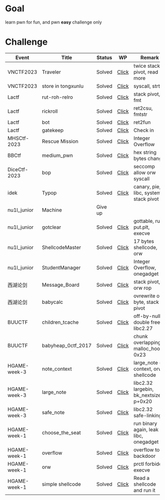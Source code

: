 # Goal
learn pwn for fun, and pwn **easy** challenge only

# Challenge

| Event | Title | Status | WP | Remark |
| ----- | ----- | ------ | -- | ------ |
| VNCTF2023 | Traveler | Solved | [Click](https://github.com/thj8/pwn/blob/main/buuoj/VNCTF2023/Traveler/exp.py) |twice stack pivot, read more |
| VNCTF2023 | store in tongxunlu | Solved | [Click](https://github.com/thj8/pwn/blob/main/buuoj/VNCTF2023/store%20in%20tongxunlu/exp.py) | syscall, strtol |
| Lactf | rut-roh-relro | Solved | [Click](https://github.com/thj8/pwn/blob/main/lactf/rut-roh-relro/exp.py) |stack pivot, fmt |
| Lactf | rickroll | Solved | [Click](https://github.com/thj8/pwn/blob/main/lactf/rickroll/exp.py) | ret2csu, fmtstr |
| Lactf | bot | Solved | [Click](https://github.com/thj8/pwn/blob/main/lactf/bot/exp.py) | ret2fun |
| Lactf | gatekeep | Solved | [Click](https://github.com/thj8/pwn/blob/main/lactf/gatekeep/1676119813511.jpg) | Check in |
| MHSCtf-2023 | Rescue Mission | Solved | [Click](https://github.com/thj8/pwn/blob/main/other/Rescue_Mission/exp.py) | Integer Overflow | 
| BBCtf | medium_pwn | Solved | [Click](https://github.com/thj8/pwn/blob/main/bbctf/medium_pwn/exp.py) | hex string bytes change | 
| DiceCtf-2023 | bop | Solved | [Click](https://github.com/thj8/pwn/blob/main/diceCTF-2023/bop/exp.py) | seccomp allow orw syscall | 
| idek | Typop | Solved | [Click](https://github.com/thj8/pwn/blob/main/idek/Typop/exp.py) | canary, pie, libc, system stack pivot |
| nu1l_junior | Machine | Give up |  | |
| nu1l_junior | gotclear | Solved | [Click](https://github.com/thj8/pwn/blob/main/nu1l_junior/gotclear/exp.py) | gottable, run put.plt, execve |
| nu1l_junior | ShellcodeMaster | Solved | [Click](https://github.com/thj8/pwn/blob/main/nu1l_junior/ShellcodeMaster/exp.py) | 17 bytes shellcode, orw |
| nu1l_junior | StudentManager | Solved | [Click](https://github.com/thj8/pwn/blob/main/nu1l_junior/StudentManager/exp.py) | Integer Overflow, onegadget |
| 西湖论剑 | Message_Board | Solved | [Click](https://github.com/thj8/pwn/blob/main/xihulunjian/Message_Board/exp.py) | stack pivot, orw rop |
| 西湖论剑 | babycalc | Solved | [Click](https://github.com/thj8/pwn/blob/main/xihulunjian/babycalc/exp.py) | ovrewrite one byte, stack pivot |
| BUUCTF | children_tcache | Solved | [Click](https://github.com/thj8/pwn/blob/main/buuoj/hitcon_2018_children_tcache/exp.py) | off-by-null, double free libc2.27 |
| BUUCTF | babyheap_0ctf_2017 | Solved | [Click](https://github.com/thj8/pwn/blob/main/buuoj/babyheap_0ctf_2017/exp.py) | chunk overlapping, malloc_hook-0x23 |
| HGAME-week-3 | note_context| Solved | [Click](https://github.com/thj8/pwn/blob/main/hgame/week-3/note_context/exp.py) | large_note + context, orw shellcode |
| HGAME-week-3 | large_note| Solved | [Click](https://github.com/thj8/pwn/blob/main/hgame/week-3/large_note/exp.py) | libc2.32 largebin, bk_nextsize, p+0x20 |
| HGAME-week-3 | safe_note| Solved | [Click](https://github.com/thj8/pwn/blob/main/hgame/week-3/safe_note/exp.py) | libc2.32 safe-linking|
| HGAME-week-1 | choose_the_seat | Solved | [Click](https://github.com/thj8/pwn/tree/main/hgame/week-1/choose_the_seat/exp.py) | run binary again, leak libc, onegadget |
| HGAME-week-1 | overflow | Solved | [Click](https://github.com/thj8/pwn/tree/main/hgame/week-1/overflow/exp.py) | overflow to backdoor |
| HGAME-week-1 | orw | Solved | [Click](https://github.com/thj8/pwn/tree/main/hgame/week-1/orw/exp.py) | prctl forbiden execve |
| HGAME-week-1 | simple shellcode | Solved | [Click](https://github.com/thj8/pwn/tree/main/hgame/week-1/simple_shellcode/exp.py) | Read a shellcode and run it |
